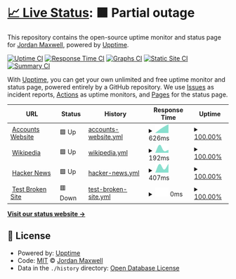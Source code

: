 # [📈 Live Status](https://status.nxcore.cloud): <!--live status--> **🟧 Partial outage**

This repository contains the open-source uptime monitor and status page for [Jordan Maxwell](https://www.jordan-maxwell.info/), powered by [Upptime](https://github.com/upptime/upptime).

[![Uptime CI](https://github.com/thetestgame/eco-uptime-monitor/workflows/Uptime%20CI/badge.svg)](https://github.com/thetestgame/eco-uptime-monitor/actions?query=workflow%3A%22Uptime+CI%22)
[![Response Time CI](https://github.com/thetestgame/eco-uptime-monitor/workflows/Response%20Time%20CI/badge.svg)](https://github.com/thetestgame/eco-uptime-monitor/actions?query=workflow%3A%22Response+Time+CI%22)
[![Graphs CI](https://github.com/thetestgame/eco-uptime-monitor/workflows/Graphs%20CI/badge.svg)](https://github.com/thetestgame/eco-uptime-monitor/actions?query=workflow%3A%22Graphs+CI%22)
[![Static Site CI](https://github.com/thetestgame/eco-uptime-monitor/workflows/Static%20Site%20CI/badge.svg)](https://github.com/thetestgame/eco-uptime-monitor/actions?query=workflow%3A%22Static+Site+CI%22)
[![Summary CI](https://github.com/thetestgame/eco-uptime-monitor/workflows/Summary%20CI/badge.svg)](https://github.com/thetestgame/eco-uptime-monitor/actions?query=workflow%3A%22Summary+CI%22)

With [Upptime](https://upptime.js.org), you can get your own unlimited and free uptime monitor and status page, powered entirely by a GitHub repository. We use [Issues](https://github.com/thetestgame/eco-uptime-monitor/issues) as incident reports, [Actions](https://github.com/thetestgame/eco-uptime-monitor/actions) as uptime monitors, and [Pages](https://status.nxcore.cloud) for the status page.

<!--start: status pages-->
<!-- This summary is generated by Upptime (https://github.com/upptime/upptime) -->
<!-- Do not edit this manually, your changes will be overwritten -->
<!-- prettier-ignore -->
| URL | Status | History | Response Time | Uptime |
| --- | ------ | ------- | ------------- | ------ |
| <img alt="" src="https://icons.duckduckgo.com/ip3/play.eco.ico" height="13"> [Accounts Website](https://play.eco) | 🟩 Up | [accounts-website.yml](https://github.com/thetestgame/eco-uptime-monitor/commits/HEAD/history/accounts-website.yml) | <details><summary><img alt="Response time graph" src="./graphs/accounts-website/response-time-week.png" height="20"> 626ms</summary><br><a href="https://status.nxcore.cloud/history/accounts-website"><img alt="Response time 626" src="https://img.shields.io/endpoint?url=https%3A%2F%2Fraw.githubusercontent.com%2Fthetestgame%2Feco-uptime-monitor%2FHEAD%2Fapi%2Faccounts-website%2Fresponse-time.json"></a><br><a href="https://status.nxcore.cloud/history/accounts-website"><img alt="24-hour response time 647" src="https://img.shields.io/endpoint?url=https%3A%2F%2Fraw.githubusercontent.com%2Fthetestgame%2Feco-uptime-monitor%2FHEAD%2Fapi%2Faccounts-website%2Fresponse-time-day.json"></a><br><a href="https://status.nxcore.cloud/history/accounts-website"><img alt="7-day response time 626" src="https://img.shields.io/endpoint?url=https%3A%2F%2Fraw.githubusercontent.com%2Fthetestgame%2Feco-uptime-monitor%2FHEAD%2Fapi%2Faccounts-website%2Fresponse-time-week.json"></a><br><a href="https://status.nxcore.cloud/history/accounts-website"><img alt="30-day response time 626" src="https://img.shields.io/endpoint?url=https%3A%2F%2Fraw.githubusercontent.com%2Fthetestgame%2Feco-uptime-monitor%2FHEAD%2Fapi%2Faccounts-website%2Fresponse-time-month.json"></a><br><a href="https://status.nxcore.cloud/history/accounts-website"><img alt="1-year response time 626" src="https://img.shields.io/endpoint?url=https%3A%2F%2Fraw.githubusercontent.com%2Fthetestgame%2Feco-uptime-monitor%2FHEAD%2Fapi%2Faccounts-website%2Fresponse-time-year.json"></a></details> | <details><summary><a href="https://status.nxcore.cloud/history/accounts-website">100.00%</a></summary><a href="https://status.nxcore.cloud/history/accounts-website"><img alt="All-time uptime 100.00%" src="https://img.shields.io/endpoint?url=https%3A%2F%2Fraw.githubusercontent.com%2Fthetestgame%2Feco-uptime-monitor%2FHEAD%2Fapi%2Faccounts-website%2Fuptime.json"></a><br><a href="https://status.nxcore.cloud/history/accounts-website"><img alt="24-hour uptime 100.00%" src="https://img.shields.io/endpoint?url=https%3A%2F%2Fraw.githubusercontent.com%2Fthetestgame%2Feco-uptime-monitor%2FHEAD%2Fapi%2Faccounts-website%2Fuptime-day.json"></a><br><a href="https://status.nxcore.cloud/history/accounts-website"><img alt="7-day uptime 100.00%" src="https://img.shields.io/endpoint?url=https%3A%2F%2Fraw.githubusercontent.com%2Fthetestgame%2Feco-uptime-monitor%2FHEAD%2Fapi%2Faccounts-website%2Fuptime-week.json"></a><br><a href="https://status.nxcore.cloud/history/accounts-website"><img alt="30-day uptime 100.00%" src="https://img.shields.io/endpoint?url=https%3A%2F%2Fraw.githubusercontent.com%2Fthetestgame%2Feco-uptime-monitor%2FHEAD%2Fapi%2Faccounts-website%2Fuptime-month.json"></a><br><a href="https://status.nxcore.cloud/history/accounts-website"><img alt="1-year uptime 100.00%" src="https://img.shields.io/endpoint?url=https%3A%2F%2Fraw.githubusercontent.com%2Fthetestgame%2Feco-uptime-monitor%2FHEAD%2Fapi%2Faccounts-website%2Fuptime-year.json"></a></details>
| <img alt="" src="https://icons.duckduckgo.com/ip3/en.wikipedia.org.ico" height="13"> [Wikipedia](https://en.wikipedia.org) | 🟩 Up | [wikipedia.yml](https://github.com/thetestgame/eco-uptime-monitor/commits/HEAD/history/wikipedia.yml) | <details><summary><img alt="Response time graph" src="./graphs/wikipedia/response-time-week.png" height="20"> 192ms</summary><br><a href="https://status.nxcore.cloud/history/wikipedia"><img alt="Response time 192" src="https://img.shields.io/endpoint?url=https%3A%2F%2Fraw.githubusercontent.com%2Fthetestgame%2Feco-uptime-monitor%2FHEAD%2Fapi%2Fwikipedia%2Fresponse-time.json"></a><br><a href="https://status.nxcore.cloud/history/wikipedia"><img alt="24-hour response time 139" src="https://img.shields.io/endpoint?url=https%3A%2F%2Fraw.githubusercontent.com%2Fthetestgame%2Feco-uptime-monitor%2FHEAD%2Fapi%2Fwikipedia%2Fresponse-time-day.json"></a><br><a href="https://status.nxcore.cloud/history/wikipedia"><img alt="7-day response time 192" src="https://img.shields.io/endpoint?url=https%3A%2F%2Fraw.githubusercontent.com%2Fthetestgame%2Feco-uptime-monitor%2FHEAD%2Fapi%2Fwikipedia%2Fresponse-time-week.json"></a><br><a href="https://status.nxcore.cloud/history/wikipedia"><img alt="30-day response time 192" src="https://img.shields.io/endpoint?url=https%3A%2F%2Fraw.githubusercontent.com%2Fthetestgame%2Feco-uptime-monitor%2FHEAD%2Fapi%2Fwikipedia%2Fresponse-time-month.json"></a><br><a href="https://status.nxcore.cloud/history/wikipedia"><img alt="1-year response time 192" src="https://img.shields.io/endpoint?url=https%3A%2F%2Fraw.githubusercontent.com%2Fthetestgame%2Feco-uptime-monitor%2FHEAD%2Fapi%2Fwikipedia%2Fresponse-time-year.json"></a></details> | <details><summary><a href="https://status.nxcore.cloud/history/wikipedia">100.00%</a></summary><a href="https://status.nxcore.cloud/history/wikipedia"><img alt="All-time uptime 100.00%" src="https://img.shields.io/endpoint?url=https%3A%2F%2Fraw.githubusercontent.com%2Fthetestgame%2Feco-uptime-monitor%2FHEAD%2Fapi%2Fwikipedia%2Fuptime.json"></a><br><a href="https://status.nxcore.cloud/history/wikipedia"><img alt="24-hour uptime 100.00%" src="https://img.shields.io/endpoint?url=https%3A%2F%2Fraw.githubusercontent.com%2Fthetestgame%2Feco-uptime-monitor%2FHEAD%2Fapi%2Fwikipedia%2Fuptime-day.json"></a><br><a href="https://status.nxcore.cloud/history/wikipedia"><img alt="7-day uptime 100.00%" src="https://img.shields.io/endpoint?url=https%3A%2F%2Fraw.githubusercontent.com%2Fthetestgame%2Feco-uptime-monitor%2FHEAD%2Fapi%2Fwikipedia%2Fuptime-week.json"></a><br><a href="https://status.nxcore.cloud/history/wikipedia"><img alt="30-day uptime 100.00%" src="https://img.shields.io/endpoint?url=https%3A%2F%2Fraw.githubusercontent.com%2Fthetestgame%2Feco-uptime-monitor%2FHEAD%2Fapi%2Fwikipedia%2Fuptime-month.json"></a><br><a href="https://status.nxcore.cloud/history/wikipedia"><img alt="1-year uptime 100.00%" src="https://img.shields.io/endpoint?url=https%3A%2F%2Fraw.githubusercontent.com%2Fthetestgame%2Feco-uptime-monitor%2FHEAD%2Fapi%2Fwikipedia%2Fuptime-year.json"></a></details>
| <img alt="" src="https://icons.duckduckgo.com/ip3/news.ycombinator.com.ico" height="13"> [Hacker News](https://news.ycombinator.com) | 🟩 Up | [hacker-news.yml](https://github.com/thetestgame/eco-uptime-monitor/commits/HEAD/history/hacker-news.yml) | <details><summary><img alt="Response time graph" src="./graphs/hacker-news/response-time-week.png" height="20"> 407ms</summary><br><a href="https://status.nxcore.cloud/history/hacker-news"><img alt="Response time 407" src="https://img.shields.io/endpoint?url=https%3A%2F%2Fraw.githubusercontent.com%2Fthetestgame%2Feco-uptime-monitor%2FHEAD%2Fapi%2Fhacker-news%2Fresponse-time.json"></a><br><a href="https://status.nxcore.cloud/history/hacker-news"><img alt="24-hour response time 480" src="https://img.shields.io/endpoint?url=https%3A%2F%2Fraw.githubusercontent.com%2Fthetestgame%2Feco-uptime-monitor%2FHEAD%2Fapi%2Fhacker-news%2Fresponse-time-day.json"></a><br><a href="https://status.nxcore.cloud/history/hacker-news"><img alt="7-day response time 407" src="https://img.shields.io/endpoint?url=https%3A%2F%2Fraw.githubusercontent.com%2Fthetestgame%2Feco-uptime-monitor%2FHEAD%2Fapi%2Fhacker-news%2Fresponse-time-week.json"></a><br><a href="https://status.nxcore.cloud/history/hacker-news"><img alt="30-day response time 407" src="https://img.shields.io/endpoint?url=https%3A%2F%2Fraw.githubusercontent.com%2Fthetestgame%2Feco-uptime-monitor%2FHEAD%2Fapi%2Fhacker-news%2Fresponse-time-month.json"></a><br><a href="https://status.nxcore.cloud/history/hacker-news"><img alt="1-year response time 407" src="https://img.shields.io/endpoint?url=https%3A%2F%2Fraw.githubusercontent.com%2Fthetestgame%2Feco-uptime-monitor%2FHEAD%2Fapi%2Fhacker-news%2Fresponse-time-year.json"></a></details> | <details><summary><a href="https://status.nxcore.cloud/history/hacker-news">100.00%</a></summary><a href="https://status.nxcore.cloud/history/hacker-news"><img alt="All-time uptime 100.00%" src="https://img.shields.io/endpoint?url=https%3A%2F%2Fraw.githubusercontent.com%2Fthetestgame%2Feco-uptime-monitor%2FHEAD%2Fapi%2Fhacker-news%2Fuptime.json"></a><br><a href="https://status.nxcore.cloud/history/hacker-news"><img alt="24-hour uptime 100.00%" src="https://img.shields.io/endpoint?url=https%3A%2F%2Fraw.githubusercontent.com%2Fthetestgame%2Feco-uptime-monitor%2FHEAD%2Fapi%2Fhacker-news%2Fuptime-day.json"></a><br><a href="https://status.nxcore.cloud/history/hacker-news"><img alt="7-day uptime 100.00%" src="https://img.shields.io/endpoint?url=https%3A%2F%2Fraw.githubusercontent.com%2Fthetestgame%2Feco-uptime-monitor%2FHEAD%2Fapi%2Fhacker-news%2Fuptime-week.json"></a><br><a href="https://status.nxcore.cloud/history/hacker-news"><img alt="30-day uptime 100.00%" src="https://img.shields.io/endpoint?url=https%3A%2F%2Fraw.githubusercontent.com%2Fthetestgame%2Feco-uptime-monitor%2FHEAD%2Fapi%2Fhacker-news%2Fuptime-month.json"></a><br><a href="https://status.nxcore.cloud/history/hacker-news"><img alt="1-year uptime 100.00%" src="https://img.shields.io/endpoint?url=https%3A%2F%2Fraw.githubusercontent.com%2Fthetestgame%2Feco-uptime-monitor%2FHEAD%2Fapi%2Fhacker-news%2Fuptime-year.json"></a></details>
| <img alt="" src="https://icons.duckduckgo.com/ip3/thissitedoesnotexist.koj.co.ico" height="13"> [Test Broken Site](https://thissitedoesnotexist.koj.co) | 🟥 Down | [test-broken-site.yml](https://github.com/thetestgame/eco-uptime-monitor/commits/HEAD/history/test-broken-site.yml) | <details><summary><img alt="Response time graph" src="./graphs/test-broken-site/response-time-week.png" height="20"> 0ms</summary><br><a href="https://status.nxcore.cloud/history/test-broken-site"><img alt="Response time 0" src="https://img.shields.io/endpoint?url=https%3A%2F%2Fraw.githubusercontent.com%2Fthetestgame%2Feco-uptime-monitor%2FHEAD%2Fapi%2Ftest-broken-site%2Fresponse-time.json"></a><br><a href="https://status.nxcore.cloud/history/test-broken-site"><img alt="24-hour response time 0" src="https://img.shields.io/endpoint?url=https%3A%2F%2Fraw.githubusercontent.com%2Fthetestgame%2Feco-uptime-monitor%2FHEAD%2Fapi%2Ftest-broken-site%2Fresponse-time-day.json"></a><br><a href="https://status.nxcore.cloud/history/test-broken-site"><img alt="7-day response time 0" src="https://img.shields.io/endpoint?url=https%3A%2F%2Fraw.githubusercontent.com%2Fthetestgame%2Feco-uptime-monitor%2FHEAD%2Fapi%2Ftest-broken-site%2Fresponse-time-week.json"></a><br><a href="https://status.nxcore.cloud/history/test-broken-site"><img alt="30-day response time 0" src="https://img.shields.io/endpoint?url=https%3A%2F%2Fraw.githubusercontent.com%2Fthetestgame%2Feco-uptime-monitor%2FHEAD%2Fapi%2Ftest-broken-site%2Fresponse-time-month.json"></a><br><a href="https://status.nxcore.cloud/history/test-broken-site"><img alt="1-year response time 0" src="https://img.shields.io/endpoint?url=https%3A%2F%2Fraw.githubusercontent.com%2Fthetestgame%2Feco-uptime-monitor%2FHEAD%2Fapi%2Ftest-broken-site%2Fresponse-time-year.json"></a></details> | <details><summary><a href="https://status.nxcore.cloud/history/test-broken-site">100.00%</a></summary><a href="https://status.nxcore.cloud/history/test-broken-site"><img alt="All-time uptime 100.00%" src="https://img.shields.io/endpoint?url=https%3A%2F%2Fraw.githubusercontent.com%2Fthetestgame%2Feco-uptime-monitor%2FHEAD%2Fapi%2Ftest-broken-site%2Fuptime.json"></a><br><a href="https://status.nxcore.cloud/history/test-broken-site"><img alt="24-hour uptime 100.00%" src="https://img.shields.io/endpoint?url=https%3A%2F%2Fraw.githubusercontent.com%2Fthetestgame%2Feco-uptime-monitor%2FHEAD%2Fapi%2Ftest-broken-site%2Fuptime-day.json"></a><br><a href="https://status.nxcore.cloud/history/test-broken-site"><img alt="7-day uptime 100.00%" src="https://img.shields.io/endpoint?url=https%3A%2F%2Fraw.githubusercontent.com%2Fthetestgame%2Feco-uptime-monitor%2FHEAD%2Fapi%2Ftest-broken-site%2Fuptime-week.json"></a><br><a href="https://status.nxcore.cloud/history/test-broken-site"><img alt="30-day uptime 100.00%" src="https://img.shields.io/endpoint?url=https%3A%2F%2Fraw.githubusercontent.com%2Fthetestgame%2Feco-uptime-monitor%2FHEAD%2Fapi%2Ftest-broken-site%2Fuptime-month.json"></a><br><a href="https://status.nxcore.cloud/history/test-broken-site"><img alt="1-year uptime 100.00%" src="https://img.shields.io/endpoint?url=https%3A%2F%2Fraw.githubusercontent.com%2Fthetestgame%2Feco-uptime-monitor%2FHEAD%2Fapi%2Ftest-broken-site%2Fuptime-year.json"></a></details>

<!--end: status pages-->

[**Visit our status website →**](https://status.nxcore.cloud)

## 📄 License

- Powered by: [Upptime](https://github.com/upptime/upptime)
- Code: [MIT](./LICENSE) © [Jordan Maxwell](https://www.jordan-maxwell.info/)
- Data in the `./history` directory: [Open Database License](https://opendatacommons.org/licenses/odbl/1-0/)
